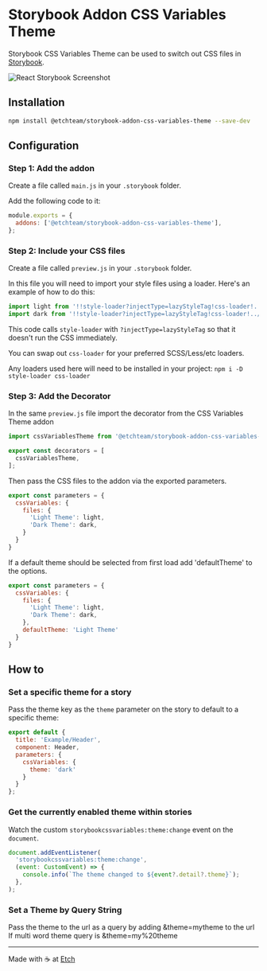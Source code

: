 # Storybook Addon CSS Variables Theme

Storybook CSS Variables Theme can be used to switch out CSS files in [Storybook](https://storybook.js.org).

![React Storybook Screenshot](https://raw.githubusercontent.com/etchteam/storybook-addon-css-variables-theme/master/screenshot.gif)

## Installation

```sh
npm install @etchteam/storybook-addon-css-variables-theme --save-dev
```

## Configuration

### Step 1: Add the addon

Create a file called `main.js` in your `.storybook` folder.

Add the following code to it:

```js
module.exports = {
  addons: ['@etchteam/storybook-addon-css-variables-theme'],
};
```

### Step 2: Include your CSS files

Create a file called `preview.js` in your `.storybook` folder.

In this file you will need to import your style files using a loader. Here's an example of how to do this:

```js
import light from '!!style-loader?injectType=lazyStyleTag!css-loader!../src/styles/light.css'
import dark from '!!style-loader?injectType=lazyStyleTag!css-loader!../src/styles/dark.css'
```

This code calls `style-loader` with `?injectType=lazyStyleTag` so that it doesn't run the CSS immediately.

You can swap out `css-loader` for your preferred SCSS/Less/etc loaders.

Any loaders used here will need to be installed in your project: `npm i -D style-loader css-loader`

### Step 3: Add the Decorator

In the same `preview.js` file import the decorator from the CSS Variables Theme addon

```js
import cssVariablesTheme from '@etchteam/storybook-addon-css-variables-theme'

export const decorators = [
  cssVariablesTheme,
];
```

Then pass the CSS files to the addon via the exported parameters.

```js
export const parameters = {
  cssVariables: {
    files: {
      'Light Theme': light,
      'Dark Theme': dark,
    }
  }
}
```
If a default theme should be selected from first load add 'defaultTheme' to the options.

```js
export const parameters = {
  cssVariables: {
    files: {
      'Light Theme': light,
      'Dark Theme': dark,
    },
    defaultTheme: 'Light Theme'
  }
}
```

## How to

### Set a specific theme for a story

Pass the theme key as the `theme` parameter on the story to default to a specific theme:

```js
export default {
  title: 'Example/Header',
  component: Header,
  parameters: {
    cssVariables: {
      theme: 'dark'
    }
  }
};
```

### Get the currently enabled theme within stories

Watch the custom `storybookcssvariables:theme:change` event on the `document`.

```js
document.addEventListener(
  'storybookcssvariables:theme:change',
  (event: CustomEvent) => {
    console.info(`The theme changed to ${event?.detail?.theme}`);
  },
);
```

### Set a Theme by Query String

Pass the theme to the url as a query by adding &theme=mytheme to the url
If multi word theme query is &theme=my%20theme

---

Made with ☕ at [Etch](https://etch.co)

